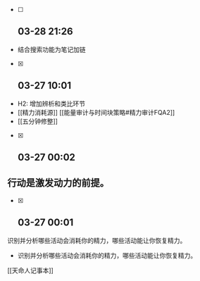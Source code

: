 - [ ] ##  03-28 21:26

- 结合搜索功能为笔记加链 

- [x] ##  03-27 10:01

- H2: 增加辨析和类比环节 
- [[精力消耗源]] [[能量审计与时间块策略#精力审计FQA2]]
- [[五分钟修整]]

- [x] ##  03-27 00:02
行动是激发动力的前提。
-  

- [x] ##  03-27 00:01
识别并分析哪些活动会消耗你的精力，哪些活动能让你恢复精力。
- 识别并分析哪些活动会消耗你的精力，哪些活动能让你恢复精力。 

[[天命人记事本]]
